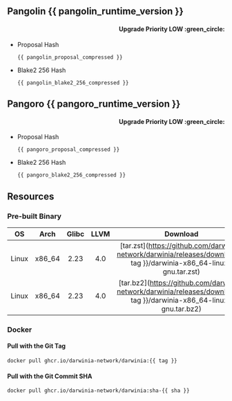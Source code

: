 ## Pangolin {{ pangolin_runtime_version }}
<h4 align="right">Upgrade Priority LOW :green_circle:</h4>

- Proposal Hash
  ```
  {{ pangolin_proposal_compressed }}
  ```
- Blake2 256 Hash
  ```
  {{ pangolin_blake2_256_compressed }}
  ```

## Pangoro {{ pangoro_runtime_version }}
<h4 align="right">Upgrade Priority LOW :green_circle:</h4>

- Proposal Hash
  ```
  {{ pangoro_proposal_compressed }}
  ```
- Blake2 256 Hash
  ```
  {{ pangoro_blake2_256_compressed }}
  ```

## Resources
### Pre-built Binary
|  OS   |  Arch  | Glibc | LLVM  |                                                       Download                                                        |
| :---: | :----: | :---: | :---: | :-------------------------------------------------------------------------------------------------------------------: |
| Linux | x86_64 | 2.23  |  4.0  | [tar.zst](https://github.com/darwinia-network/darwinia/releases/download/{{ tag }}/darwinia-x86_64-linux-gnu.tar.zst) |
| Linux | x86_64 | 2.23  |  4.0  | [tar.bz2](https://github.com/darwinia-network/darwinia/releases/download/{{ tag }}/darwinia-x86_64-linux-gnu.tar.bz2) |

### Docker
#### Pull with the Git Tag
```docker
docker pull ghcr.io/darwinia-network/darwinia:{{ tag }}
```
#### Pull with the Git Commit SHA
```docker
docker pull ghcr.io/darwinia-network/darwinia:sha-{{ sha }}
```
